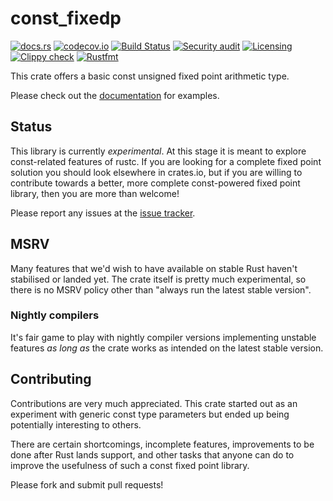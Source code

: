 # const_fixedp

[![docs.rs](https://docs.rs/const_fixedp/badge.svg)](https://docs.rs/const_fixedp)
[![codecov.io](https://codecov.io/gh/unleashed/const_fixedp/coverage.svg?branch=main)](https://codecov.io/gh/unleashed/const_fixedp/branch/main)
[![Build Status](https://github.com/unleashed/const_fixedp/actions/workflows/ci.yaml/badge.svg)](https://github.com/unleashed/const_fixedp/actions/workflows/CI/)
[![Security audit](https://github.com/unleashed/const_fixedp/actions/workflows/audit.yaml/badge.svg)](https://github.com/unleashed/const_fixedp/actions/workflows/Dependencies/)
[![Licensing](https://github.com/unleashed/const_fixedp/actions/workflows/license.yaml/badge.svg)](https://github.com/unleashed/const_fixedp/actions/workflows/Licensing/)
[![Clippy check](https://github.com/unleashed/const_fixedp/actions/workflows/clippy.yaml/badge.svg)](https://github.com/unleashed/const_fixedp/actions/workflows/Clippy/)
[![Rustfmt](https://github.com/unleashed/const_fixedp/actions/workflows/format.yaml/badge.svg)](https://github.com/unleashed/const_fixedp/actions/workflows/Rustfmt/)

This crate offers a basic const unsigned fixed point arithmetic type.

Please check out the [documentation](https://docs.rs/const_fixedp) for examples.

## Status

This library is currently _experimental_. At this stage it is meant to explore
const-related features of rustc. If you are looking for a complete fixed point
solution you should look elsewhere in crates.io, but if you are willing to
contribute towards a better, more complete const-powered fixed point library,
then you are more than welcome!

Please report any issues at the [issue tracker](https://github.com/unleashed/const_fixedp/issues).

## MSRV

Many features that we'd wish to have available on stable Rust haven't stabilised
or landed yet. The crate itself is pretty much experimental, so there is no MSRV
policy other than "always run the latest stable version".

### Nightly compilers

It's fair game to play with nightly compiler versions implementing unstable
features _as long as_ the crate works as intended on the latest stable version.

## Contributing

Contributions are very much appreciated. This crate started out as an experiment
with generic const type parameters but ended up being potentially interesting
to others.

There are certain shortcomings, incomplete features, improvements to be done
after Rust lands support, and other tasks that anyone can do to improve the
usefulness of such a const fixed point library.

Please fork and submit pull requests!
